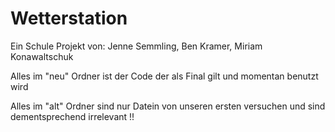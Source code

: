 # Wetterstation
Ein Schule Projekt von: Jenne Semmling, Ben Kramer, Miriam Konawaltschuk

Alles im "neu" Ordner ist der Code der als Final gilt und momentan benutzt wird

Alles im "alt" Ordner sind nur Datein von unseren ersten versuchen und sind dementsprechend irrelevant !!
